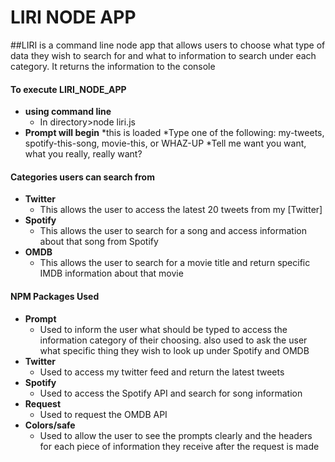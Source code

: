 # LIRI NODE APP

##LIRI is a command line node app that allows users to choose what type of data they wish to search for and what to information to search under each category.  It returns the information to the console

#### To execute LIRI_NODE_APP
- **using command line**
	* In directory>node liri.js
- **Prompt will begin**
*this is loaded
*Type one of the following: my-tweets, spotify-this-song, movie-this, or WHAZ-UP
*Tell me want you want, what you really, really want?
<Enter your reponse>

#### Categories users can search from 
- **Twitter**
	* This allows the user to access the latest 20 tweets from my [Twitter]
- **Spotify**
	* This allows the user to search for a song and access information about that song from Spotify
- **OMDB**
	* This allows the user to search for a movie title and return specific IMDB information about that movie


#### NPM Packages Used 
- **Prompt**
	* Used to inform the user what should be typed to access the information category of their choosing.  also used to ask the user what specific thing they wish to look up under Spotify and OMDB
- **Twitter**
	* Used to access my twitter feed and return the latest tweets
- **Spotify**
	* Used to access the Spotify API and search for song information
- **Request**
	* Used to request the OMDB API
- **Colors/safe**
	* Used to allow the user to see the prompts clearly and the headers for each piece of information they receive after the request is made

